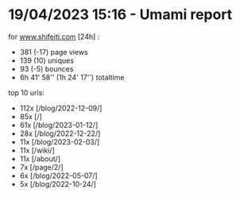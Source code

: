 # 19/04/2023 15:16 - Umami report
for www.shifeiti.com [24h] :

 - 381 (-17) page views
 - 139 (10) uniques
 - 93 (-5) bounces
 - 6h 41' 58'' (1h 24' 17'') totaltime


top 10 urls:
 - 112x [/blog/2022-12-09/]
 - 85x [/]
 - 61x [/blog/2023-01-12/]
 - 28x [/blog/2022-12-22/]
 - 11x [/blog/2023-02-03/]
 - 11x [/wiki/]
 - 11x [/about/]
 - 7x [/page/2/]
 - 6x [/blog/2022-05-07/]
 - 5x [/blog/2022-10-24/]


